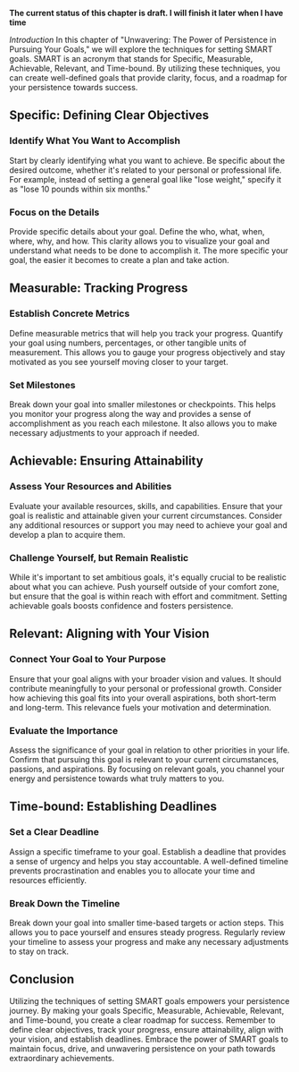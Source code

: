 **The current status of this chapter is draft. I will finish it later when I have time**

*Introduction* In this chapter of "Unwavering: The Power of Persistence in Pursuing Your Goals," we will explore the techniques for setting SMART goals. SMART is an acronym that stands for Specific, Measurable, Achievable, Relevant, and Time-bound. By utilizing these techniques, you can create well-defined goals that provide clarity, focus, and a roadmap for your persistence towards success.

Specific: Defining Clear Objectives
-----------------------------------

### Identify What You Want to Accomplish

Start by clearly identifying what you want to achieve. Be specific about the desired outcome, whether it's related to your personal or professional life. For example, instead of setting a general goal like "lose weight," specify it as "lose 10 pounds within six months."

### Focus on the Details

Provide specific details about your goal. Define the who, what, when, where, why, and how. This clarity allows you to visualize your goal and understand what needs to be done to accomplish it. The more specific your goal, the easier it becomes to create a plan and take action.

Measurable: Tracking Progress
-----------------------------

### Establish Concrete Metrics

Define measurable metrics that will help you track your progress. Quantify your goal using numbers, percentages, or other tangible units of measurement. This allows you to gauge your progress objectively and stay motivated as you see yourself moving closer to your target.

### Set Milestones

Break down your goal into smaller milestones or checkpoints. This helps you monitor your progress along the way and provides a sense of accomplishment as you reach each milestone. It also allows you to make necessary adjustments to your approach if needed.

Achievable: Ensuring Attainability
----------------------------------

### Assess Your Resources and Abilities

Evaluate your available resources, skills, and capabilities. Ensure that your goal is realistic and attainable given your current circumstances. Consider any additional resources or support you may need to achieve your goal and develop a plan to acquire them.

### Challenge Yourself, but Remain Realistic

While it's important to set ambitious goals, it's equally crucial to be realistic about what you can achieve. Push yourself outside of your comfort zone, but ensure that the goal is within reach with effort and commitment. Setting achievable goals boosts confidence and fosters persistence.

Relevant: Aligning with Your Vision
-----------------------------------

### Connect Your Goal to Your Purpose

Ensure that your goal aligns with your broader vision and values. It should contribute meaningfully to your personal or professional growth. Consider how achieving this goal fits into your overall aspirations, both short-term and long-term. This relevance fuels your motivation and determination.

### Evaluate the Importance

Assess the significance of your goal in relation to other priorities in your life. Confirm that pursuing this goal is relevant to your current circumstances, passions, and aspirations. By focusing on relevant goals, you channel your energy and persistence towards what truly matters to you.

Time-bound: Establishing Deadlines
----------------------------------

### Set a Clear Deadline

Assign a specific timeframe to your goal. Establish a deadline that provides a sense of urgency and helps you stay accountable. A well-defined timeline prevents procrastination and enables you to allocate your time and resources efficiently.

### Break Down the Timeline

Break down your goal into smaller time-based targets or action steps. This allows you to pace yourself and ensures steady progress. Regularly review your timeline to assess your progress and make any necessary adjustments to stay on track.

Conclusion
----------

Utilizing the techniques of setting SMART goals empowers your persistence journey. By making your goals Specific, Measurable, Achievable, Relevant, and Time-bound, you create a clear roadmap for success. Remember to define clear objectives, track your progress, ensure attainability, align with your vision, and establish deadlines. Embrace the power of SMART goals to maintain focus, drive, and unwavering persistence on your path towards extraordinary achievements.
